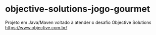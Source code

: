 # objective-solutions-jogo-gourmet
Projeto em Java/Maven voltado à atender o desafio Objective Solutions https://www.objective.com.br/
